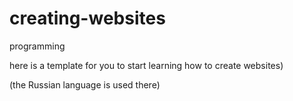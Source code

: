 # creating-websites
programming

here is a template for you to start learning how to create websites)

(the Russian language is used there)
